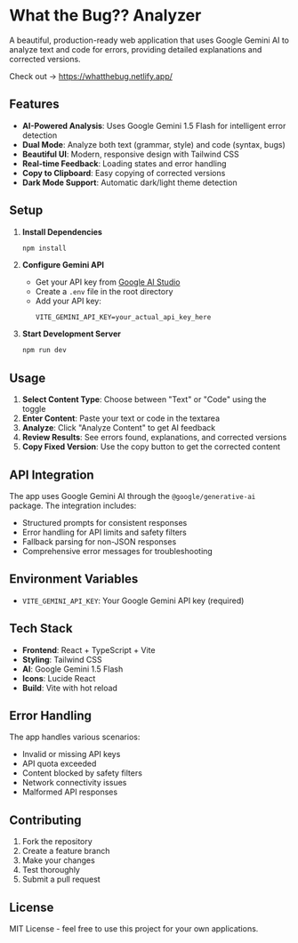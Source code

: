 # What the Bug?? Analyzer

A beautiful, production-ready web application that uses Google Gemini AI to analyze text and code for errors, providing detailed explanations and corrected versions.

Check out -> https://whatthebug.netlify.app/

## Features

- **AI-Powered Analysis**: Uses Google Gemini 1.5 Flash for intelligent error detection
- **Dual Mode**: Analyze both text (grammar, style) and code (syntax, bugs)
- **Beautiful UI**: Modern, responsive design with Tailwind CSS
- **Real-time Feedback**: Loading states and error handling
- **Copy to Clipboard**: Easy copying of corrected versions
- **Dark Mode Support**: Automatic dark/light theme detection

## Setup

1. **Install Dependencies**
   ```bash
   npm install
   ```

2. **Configure Gemini API**
   - Get your API key from [Google AI Studio](https://makersuite.google.com/app/apikey)
   - Create a `.env` file in the root directory
   - Add your API key:
     ```
     VITE_GEMINI_API_KEY=your_actual_api_key_here
     ```

3. **Start Development Server**
   ```bash
   npm run dev
   ```

## Usage

1. **Select Content Type**: Choose between "Text" or "Code" using the toggle
2. **Enter Content**: Paste your text or code in the textarea
3. **Analyze**: Click "Analyze Content" to get AI feedback
4. **Review Results**: See errors found, explanations, and corrected versions
5. **Copy Fixed Version**: Use the copy button to get the corrected content

## API Integration

The app uses Google Gemini AI through the `@google/generative-ai` package. The integration includes:

- Structured prompts for consistent responses
- Error handling for API limits and safety filters
- Fallback parsing for non-JSON responses
- Comprehensive error messages for troubleshooting

## Environment Variables

- `VITE_GEMINI_API_KEY`: Your Google Gemini API key (required)

## Tech Stack

- **Frontend**: React + TypeScript + Vite
- **Styling**: Tailwind CSS
- **AI**: Google Gemini 1.5 Flash
- **Icons**: Lucide React
- **Build**: Vite with hot reload

## Error Handling

The app handles various scenarios:
- Invalid or missing API keys
- API quota exceeded
- Content blocked by safety filters
- Network connectivity issues
- Malformed API responses

## Contributing

1. Fork the repository
2. Create a feature branch
3. Make your changes
4. Test thoroughly
5. Submit a pull request

## License

MIT License - feel free to use this project for your own applications.

